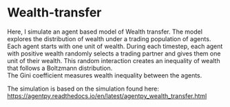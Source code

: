 # Wealth-transfer

Here, I simulate an agent based model of Wealth transfer. The model explores the distribution of wealth under a trading population of agents. Each agent starts with one unit of wealth. During each timestep, each agent with positive wealth randomly selects a trading partner and gives them one unit of their wealth. This random interaction creates an inequality of wealth that follows a Boltzmann distribution.  
The Gini coefficient measures wealth inequality between the agents.


The simulation is based on the simulation found here: https://agentpy.readthedocs.io/en/latest/agentpy_wealth_transfer.html
